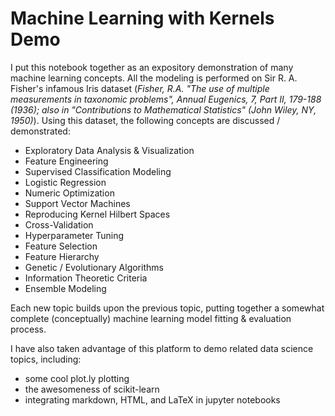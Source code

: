 # Machine Learning with Kernels Demo

I put this notebook together as an expository demonstration of many machine learning concepts. All the modeling is performed on Sir R. A. Fisher's infamous Iris dataset (*Fisher, R.A. "The use of multiple measurements in taxonomic problems",  Annual Eugenics, 7, Part II, 179-188 (1936); also in "Contributions to  Mathematical Statistics" (John Wiley, NY, 1950)*). Using this dataset, the following concepts are discussed / demonstrated:

- Exploratory Data Analysis & Visualization
- Feature Engineering
- Supervised Classification Modeling
- Logistic Regression
- Numeric Optimization
- Support Vector Machines
- Reproducing Kernel Hilbert Spaces
- Cross-Validation
- Hyperparameter Tuning
- Feature Selection
- Feature Hierarchy
- Genetic / Evolutionary Algorithms
- Information Theoretic Criteria
- Ensemble Modeling

Each new topic builds upon the previous topic, putting together a somewhat complete (conceptually) machine learning model fitting & evaluation process.

I have also taken advantage of this platform to demo related data science topics, including:

- some cool plot.ly plotting
- the awesomeness of scikit-learn
- integrating markdown, HTML, and LaTeX in jupyter notebooks
